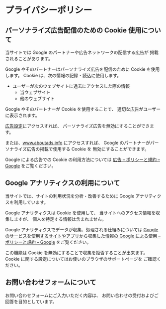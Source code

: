 # プライバシーポリシー
<!-- @see https://support.google.com/adsense/answer/1348695?hl=ja&ctx=as2 -->
## パーソナライズ広告配信のための Cookie 使用について

当サイトでは Google のパートナーや広告ネットワークの配信する広告が
掲載されることがあります。

Google やそのパートナーはパーソナライズ広告を配信のために
Cookie を使用します。
Cookie は、次の情報の記録・読込に使用します。

- ユーザーが次のウェブサイトに過去にアクセスした際の情報
  - 当ウェブサイト
  - 他のウェブサイト

Google やそのパートナーが Cookie を使用することで、
適切な広告がユーザーに表示されます。

[広告設定](https://adssettings.google.com/authenticated)にアクセスすれば、
パーソナライズ広告を無効にすることができます。

または、www.aboutads.info にアクセスすれば、
Google のパートナーがパーソナライズ広告の掲載で使用する Cookie を
無効にすることができます。

Google による広告での Cookie の利用方法については
[広告 – ポリシーと規約 – Google](https://policies.google.com/technologies/ads?hl=ja) をご覧ください。

<!-- @see https://support.google.com/adsense/answer/1348695?hl=ja&ctx=as2 -->
## Google アナリティクスの利用について

当サイトでは、サイトの利用状況を分析・改善するために
Google アナリティクスを利用しています。

Google アナリティクスは Cookie を使用して、
当サイトへのアクセス情報を収集しますが、
個人を特定する情報は含まれません。

Google アナリティクスでデータが収集、処理される仕組みについては
[Google のサービスを使用するサイトやアプリから収集した情報の Google による使用 – ポリシーと規約 – Google](https://www.google.com/intl/ja/policies/privacy/partners/)
をご覧ください。

この機能は Cookie を無効にすることで収集を拒否することが出来ます。
Cookie に関する設定についてはお使いのブラウザのサポートページを
ご確認ください。

<!-- Because many of web site also has policy for contact form. -->
## お問い合わせフォームについて

お問い合わせフォームにご入力いただく内容は、
お問い合わせの受付およびご回答を目的としています。
